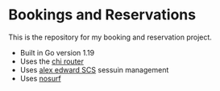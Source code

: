 # Bookings and Reservations

This is the repository for my booking and reservation project.

- Built in Go version 1.19
- Uses the [chi router](https://github.com/go-chi/chi)
- Uses [alex edward SCS](https://github.com/alexedwards/scs/v2) sessuin management
- Uses [nosurf](https://github.com/justinas/nosurf)


